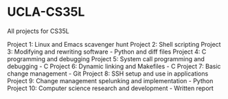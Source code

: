 # UCLA-CS35L
All projects for CS35L

Project 1: Linux and Emacs scavenger hunt
Project 2: Shell scripting
Project 3: Modifying and rewriting software - Python and diff files
Project 4: C programming and debugging
Project 5: System call programming and debugging - C
Project 6: Dynamic linking and Makefiles - C
Project 7: Basic change management - Git
Project 8: SSH setup and use in applications
Project 9: Change management spelunking and implementation - Python
Project 10: Computer science research and development - Written report
